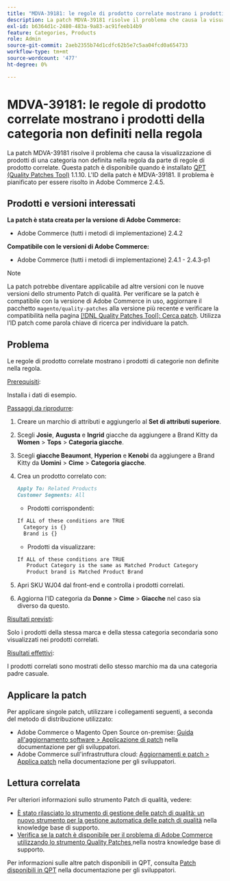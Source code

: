 ```yaml
---
title: "MDVA-39181: le regole di prodotto correlate mostrano i prodotti della categoria non definiti nella regola"
description: La patch MDVA-39181 risolve il problema che causa la visualizzazione di prodotti di una categoria non definita nella regola da parte di regole di prodotto correlate. Questa patch è disponibile quando è installato [Quality Patches Tool (QPT)](/help/announcements/adobe-commerce-announcements/magento-quality-patches-released-new-tool-to-self-serve-quality-patches.md) 1.1.10. L'ID della patch è MDVA-39181. Il problema è pianificato per essere risolto in Adobe Commerce 2.4.5.
exl-id: b6364d1c-2480-483a-9a83-ac91feeb14b9
feature: Categories, Products
role: Admin
source-git-commit: 2aeb2355b74d1cdfc62b5e7c5aa04fcd0a654733
workflow-type: tm+mt
source-wordcount: '477'
ht-degree: 0%

---
```


# MDVA-39181: le regole di prodotto correlate mostrano i prodotti della categoria non definiti nella regola

La patch MDVA-39181 risolve il problema che causa la visualizzazione di prodotti di una categoria non definita nella regola da parte di regole di prodotto correlate. Questa patch è disponibile quando è installato [QPT (Quality Patches Tool)](/help/announcements/adobe-commerce-announcements/magento-quality-patches-released-new-tool-to-self-serve-quality-patches.md) 1.1.10. L&#39;ID della patch è MDVA-39181. Il problema è pianificato per essere risolto in Adobe Commerce 2.4.5.

## Prodotti e versioni interessati

**La patch è stata creata per la versione di Adobe Commerce:**

* Adobe Commerce (tutti i metodi di implementazione) 2.4.2

**Compatibile con le versioni di Adobe Commerce:**

* Adobe Commerce (tutti i metodi di implementazione) 2.4.1 - 2.4.3-p1

>[!NOTE]
>
>La patch potrebbe diventare applicabile ad altre versioni con le nuove versioni dello strumento Patch di qualità. Per verificare se la patch è compatibile con la versione di Adobe Commerce in uso, aggiornare il pacchetto `magento/quality-patches` alla versione più recente e verificare la compatibilità nella pagina [[!DNL Quality Patches Tool]: Cerca patch](https://experienceleague.adobe.com/tools/commerce-quality-patches/index.html). Utilizza l’ID patch come parola chiave di ricerca per individuare la patch.

## Problema

Le regole di prodotto correlate mostrano i prodotti di categorie non definite nella regola.

<u>Prerequisiti</u>:

Installa i dati di esempio.

<u>Passaggi da riprodurre</u>:

1. Creare un marchio di attributi e aggiungerlo al **Set di attributi superiore**.
1. Scegli **Josie**, **Augusta** e **Ingrid** giacche da aggiungere a Brand Kitty da **Women** > **Tops** > **Categoria giacche**.
1. Scegli **giacche Beaumont**, **Hyperion** e **Kenobi** da aggiungere a Brand Kitty da **Uomini** > **Cime** > **Categoria giacche**.
1. Crea un prodotto correlato con:

   ```markdown
   Apply To: Related Products
   Customer Segments: All
   ```

   * Prodotti corrispondenti:

   ```markdown
   If ALL of these conditions are TRUE
     Category is {}
     Brand is {}
   ```

   * Prodotti da visualizzare:

   ```markdown
   If ALL of these conditions are TRUE
      Product Category is the same as Matched Product Category
      Product brand is Matched Product Brand
   ```

1. Apri SKU WJ04 dal front-end e controlla i prodotti correlati.
1. Aggiorna l&#39;ID categoria da **Donne** > **Cime** > **Giacche** nel caso sia diverso da questo.

<u>Risultati previsti</u>:

Solo i prodotti della stessa marca e della stessa categoria secondaria sono visualizzati nei prodotti correlati.

<u>Risultati effettivi</u>:

I prodotti correlati sono mostrati dello stesso marchio ma da una categoria padre casuale.

## Applicare la patch

Per applicare singole patch, utilizzare i collegamenti seguenti, a seconda del metodo di distribuzione utilizzato:

* Adobe Commerce o Magento Open Source on-premise: [Guida all&#39;aggiornamento software > Applicazione di patch](https://experienceleague.adobe.com/en/docs/commerce-operations/tools/quality-patches-tool/usage) nella documentazione per gli sviluppatori.
* Adobe Commerce sull&#39;infrastruttura cloud: [Aggiornamenti e patch > Applica patch](https://experienceleague.adobe.com/en/docs/commerce-cloud-service/user-guide/develop/upgrade/apply-patches) nella documentazione per gli sviluppatori.

## Lettura correlata

Per ulteriori informazioni sullo strumento Patch di qualità, vedere:

* [È stato rilasciato lo strumento di gestione delle patch di qualità: un nuovo strumento per la gestione automatica delle patch di qualità](/help/announcements/adobe-commerce-announcements/magento-quality-patches-released-new-tool-to-self-serve-quality-patches.md) nella knowledge base di supporto.
* [Verifica se la patch è disponibile per il problema di Adobe Commerce utilizzando lo strumento Quality Patches ](/help/support-tools/patches-available-in-qpt-tool/check-patch-for-magento-issue-with-magento-quality-patches.md) nella nostra knowledge base di supporto.

Per informazioni sulle altre patch disponibili in QPT, consulta [Patch disponibili in QPT](https://experienceleague.adobe.com/tools/commerce-quality-patches/index.html) nella documentazione per gli sviluppatori.
